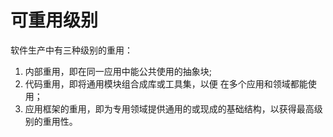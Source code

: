 # 可重用级别
软件生产中有三种级别的重用：
1. 内部重用，即在同一应用中能公共使用的抽象块;
2. 代码重用，即将通用模块组合成库或工具集，以便 在多个应用和领域都能使用；
3. 应用框架的重用，即为专用领域提供通用的或现成的基础结构，以获得最高级别的重用性。